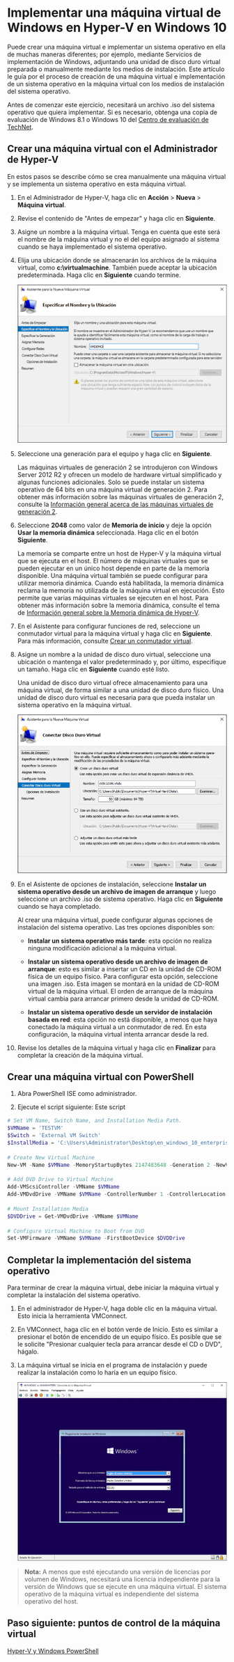 # Implementar una máquina virtual de Windows en Hyper-V en Windows 10

Puede crear una máquina virtual e implementar un sistema operativo en ella de muchas maneras diferentes; por ejemplo, mediante Servicios de implementación de Windows, adjuntando una unidad de disco duro virtual preparada o manualmente mediante los medios de instalación. Este artículo le guía por el proceso de creación de una máquina virtual e implementación de un sistema operativo en la máquina virtual con los medios de instalación del sistema operativo.

Antes de comenzar este ejercicio, necesitará un archivo .iso del sistema operativo que quiera implementar. Si es necesario, obtenga una copia de evaluación de Windows 8.1 o Windows 10 del [Centro de evaluación de TechNet](http://www.microsoft.com/en-us/evalcenter/).

## Crear una máquina virtual con el Administrador de Hyper-V

En estos pasos se describe cómo se crea manualmente una máquina virtual y se implementa un sistema operativo en esta máquina virtual.

1. En el Administrador de Hyper-V, haga clic en **Acción** > **Nueva** > **Máquina virtual**.

2. Revise el contenido de "Antes de empezar" y haga clic en **Siguiente**.

3. Asigne un nombre a la máquina virtual. Tenga en cuenta que este será el nombre de la máquina virtual y no el del equipo asignado al sistema cuando se haya implementado el sistema operativo.

4. Elija una ubicación donde se almacenarán los archivos de la máquina virtual, como **c:\virtualmachine**. También puede aceptar la ubicación predeterminada. Haga clic en **Siguiente** cuando termine.

    ![](media/new_vm_upd.png)

5. Seleccione una generación para el equipo y haga clic en **Siguiente**.

    Las máquinas virtuales de generación 2 se introdujeron con Windows Server 2012 R2 y ofrecen un modelo de hardware virtual simplificado y algunas funciones adicionales. Solo se puede instalar un sistema operativo de 64 bits en una máquina virtual de generación 2. Para obtener más información sobre las máquinas virtuales de generación 2, consulte la [Información general acerca de las máquinas virtuales de generación 2](https://technet.microsoft.com/en-us/library/dn282285.aspx).

6. Seleccione **2048** como valor de **Memoria de inicio** y deje la opción **Usar la memoria dinámica** seleccionada. Haga clic en el botón **Siguiente**.

    La memoria se comparte entre un host de Hyper-V y la máquina virtual que se ejecuta en el host. El número de máquinas virtuales que se pueden ejecutar en un único host depende en parte de la memoria disponible. Una máquina virtual también se puede configurar para utilizar memoria dinámica. Cuando está habilitada, la memoria dinámica reclama la memoria no utilizada de la máquina virtual en ejecución. Esto permite que varias máquinas virtuales se ejecuten en el host. Para obtener más información sobre la memoria dinámica, consulte el tema de [Información general sobre la Memoria dinámica de Hyper-V](https://technet.microsoft.com/en-us/library/hh831766.aspx).

7. En el Asistente para configurar funciones de red, seleccione un conmutador virtual para la máquina virtual y haga clic en **Siguiente**. Para más información, consulte [Crear un conmutador virtual](walkthrough_virtual_switch.md).

8. Asigne un nombre a la unidad de disco duro virtual, seleccione una ubicación o mantenga el valor predeterminado y, por último, especifique un tamaño. Haga clic en **Siguiente** cuando esté listo.

    Una unidad de disco duro virtual ofrece almacenamiento para una máquina virtual, de forma similar a una unidad de disco duro físico. Una unidad de disco duro virtual es necesaria para que pueda instalar un sistema operativo en la máquina virtual.

    ![](media/new_vhd_upd.png)

9. En el Asistente de opciones de instalación, seleccione **Instalar un sistema operativo desde un archivo de imagen de arranque** y luego seleccione un archivo .iso de sistema operativo. Haga clic en **Siguiente** cuando se haya completado.

    Al crear una máquina virtual, puede configurar algunas opciones de instalación del sistema operativo. Las tres opciones disponibles son:

    - **Instalar un sistema operativo más tarde**: esta opción no realiza ninguna modificación adicional a la máquina virtual.

    - **Instalar un sistema operativo desde un archivo de imagen de arranque**: esto es similar a insertar un CD en la unidad de CD-ROM física de un equipo físico. Para configurar esta opción, seleccione una imagen .iso. Esta imagen se montará en la unidad de CD-ROM virtual de la máquina virtual. El orden de arranque de la máquina virtual cambia para arrancar primero desde la unidad de CD-ROM.

    - **Instalar un sistema operativo desde un servidor de instalación basada en red**: esta opción no está disponible, a menos que haya conectado la máquina virtual a un conmutador de red. En esta configuración, la máquina virtual intenta arrancar desde la red.

10. Revise los detalles de la máquina virtual y haga clic en **Finalizar** para completar la creación de la máquina virtual.

## Crear una máquina virtual con PowerShell

1. Abra PowerShell ISE como administrador.

2. Ejecute el script siguiente: Este script

  ```powershell
  # Set VM Name, Switch Name, and Installation Media Path.
  $VMName = 'TESTVM'
  $Switch = 'External VM Switch'
  $InstallMedia = 'C:\Users\Administrator\Desktop\en_windows_10_enterprise_x64_dvd_6851151.iso'

  # Create New Virtual Machine
  New-VM -Name $VMName -MemoryStartupBytes 2147483648 -Generation 2 -NewVHDPath "D:\Virtual Machines\$VMName\$VMName.vhdx" -NewVHDSizeBytes 53687091200 -Path "D:\Virtual Machines\$VMName" -SwitchName $Switch

  # Add DVD Drive to Virtual Machine
  Add-VMScsiController -VMName $VMName
  Add-VMDvdDrive -VMName $VMName -ControllerNumber 1 -ControllerLocation 0 -Path $InstallMedia

  # Mount Installation Media
  $DVDDrive = Get-VMDvdDrive -VMName $VMName

  # Configure Virtual Machine to Boot from DVD
  Set-VMFirmware -VMName $VMName -FirstBootDevice $DVDDrive
  ```

## Completar la implementación del sistema operativo

Para terminar de crear la máquina virtual, debe iniciar la máquina virtual y completar la instalación del sistema operativo.

1. En el administrador de Hyper-V, haga doble clic en la máquina virtual. Esto inicia la herramienta VMConnect.

2. En VMConnect, haga clic en el botón verde de Inicio. Esto es similar a presionar el botón de encendido de un equipo físico. Es posible que se le solicite "Presionar cualquier tecla para arrancar desde el CD o DVD", hágalo.

3. La máquina virtual se inicia en el programa de instalación y puede realizar la instalación como lo haría en un equipo físico.

    ![](media/OSDeploy_upd.png)

> **Nota:** A menos que esté ejecutando una versión de licencias por volumen de Windows, necesitará una licencia independiente para la versión de Windows que se ejecute en una máquina virtual. El sistema operativo de la máquina virtual es independiente del sistema operativo del host.

## Paso siguiente: puntos de control de la máquina virtual

[Hyper-V y Windows PowerShell](walkthrough_powershell.md)



